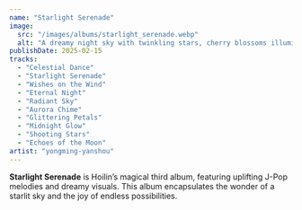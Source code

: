 ```yaml
---
name: "Starlight Serenade"
image:
  src: "/images/albums/starlight_serenade.webp"
  alt: "A dreamy night sky with twinkling stars, cherry blossoms illuminated by fairy lights, and a soft glow from the horizon, evoking magic and peace."
publishDate: 2025-02-15
tracks:
  - "Celestial Dance"
  - "Starlight Serenade"
  - "Wishes on the Wind"
  - "Eternal Night"
  - "Radiant Sky"
  - "Aurora Chime"
  - "Glittering Petals"
  - "Midnight Glow"
  - "Shooting Stars"
  - "Echoes of the Moon"
artist: "yongming-yanshou"
---
```


**Starlight Serenade** is Hoilin’s magical third album, featuring uplifting J-Pop melodies and dreamy visuals. This album encapsulates the wonder of a starlit sky and the joy of endless possibilities.
